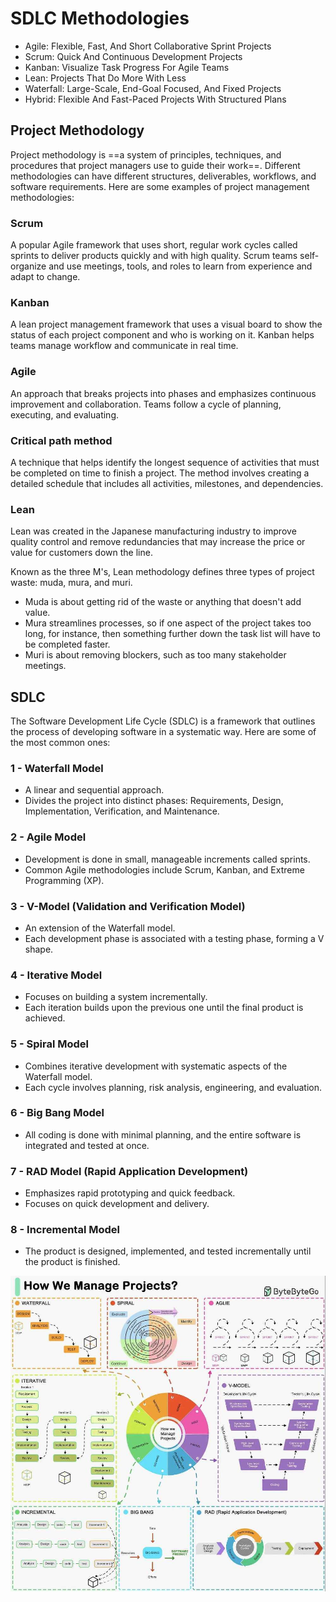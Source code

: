 # SDLC Methodologies

- Agile: Flexible, Fast, And Short Collaborative Sprint Projects
- Scrum: Quick And Continuous Development Projects
- Kanban: Visualize Task Progress For Agile Teams
- Lean: Projects That Do More With Less
- Waterfall: Large-Scale, End-Goal Focused, And Fixed Projects
- Hybrid: Flexible And Fast-Paced Projects With Structured Plans

## Project Methodology

Project methodology is ==a system of principles, techniques, and procedures that project managers use to guide their work==. Different methodologies can have different structures, deliverables, workflows, and software requirements. Here are some examples of project management methodologies:

### Scrum

A popular Agile framework that uses short, regular work cycles called sprints to deliver products quickly and with high quality. Scrum teams self-organize and use meetings, tools, and roles to learn from experience and adapt to change.

### Kanban

A lean project management framework that uses a visual board to show the status of each project component and who is working on it. Kanban helps teams manage workflow and communicate in real time.

### Agile

An approach that breaks projects into phases and emphasizes continuous improvement and collaboration. Teams follow a cycle of planning, executing, and evaluating.

### Critical path method

A technique that helps identify the longest sequence of activities that must be completed on time to finish a project. The method involves creating a detailed schedule that includes all activities, milestones, and dependencies.

### Lean

Lean was created in the Japanese manufacturing industry to improve quality control and remove redundancies that may increase the price or value for customers down the line.

Known as the three M's, Lean methodology defines three types of project waste: muda, mura, and muri.

- Muda is about getting rid of the waste or anything that doesn't add value.
- Mura streamlines processes, so if one aspect of the project takes too long, for instance, then something further down the task list will have to be completed faster.
- Muri is about removing blockers, such as too many stakeholder meetings.

## SDLC

The Software Development Life Cycle (SDLC) is a framework that outlines the process of developing software in a systematic way. Here are some of the most common ones:

### 1 - Waterfall Model

- A linear and sequential approach.
- Divides the project into distinct phases: Requirements, Design, Implementation, Verification, and Maintenance.

### 2 - Agile Model

- Development is done in small, manageable increments called sprints.
- Common Agile methodologies include Scrum, Kanban, and Extreme Programming (XP).

### 3 - V-Model (Validation and Verification Model)

- An extension of the Waterfall model.
- Each development phase is associated with a testing phase, forming a V shape.

### 4 - Iterative Model

- Focuses on building a system incrementally.
- Each iteration builds upon the previous one until the final product is achieved.

### 5 - Spiral Model

- Combines iterative development with systematic aspects of the Waterfall model.
- Each cycle involves planning, risk analysis, engineering, and evaluation.

### 6 - Big Bang Model

- All coding is done with minimal planning, and the entire software is integrated and tested at once.

### 7 - RAD Model (Rapid Application Development)

- Emphasizes rapid prototyping and quick feedback.
- Focuses on quick development and delivery.

### 8 - Incremental Model

- The product is designed, implemented, and tested incrementally until the product is finished.

![project-management](../../media/Screenshot%202024-07-17%20at%201.42.39%20AM.jpg)
